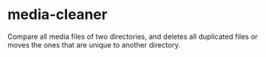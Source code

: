 # media-cleaner
Compare all media files of two directories, and deletes all duplicated files or moves the ones that are unique to another directory.
